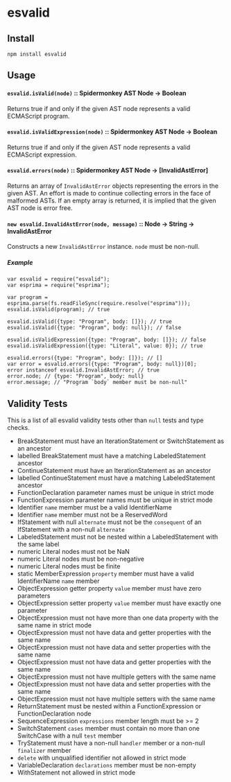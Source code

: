 # esvalid

## Install

    npm install esvalid

## Usage

#### `esvalid.isValid(node)` :: Spidermonkey AST Node → Boolean

Returns true if and only if the given AST node represents a valid ECMAScript
program.

#### `esvalid.isValidExpression(node)` :: Spidermonkey AST Node → Boolean

Returns true if and only if the given AST node represents a valid ECMAScript
expression.

#### `esvalid.errors(node)` :: Spidermonkey AST Node → [InvalidAstError]

Returns an array of `InvalidAstError` objects representing the errors in the
given AST. An effort is made to continue collecting errors in the face of
malformed ASTs. If an empty array is returned, it is implied that the given AST
node is error free.

#### `new esvalid.InvalidAstError(node, message)` :: Node -> String -> InvalidAstError

Constructs a new `InvalidAstError` instance. `node` must be non-null.

##### Example

```
var esvalid = require("esvalid");
var esprima = require("esprima");

var program = esprima.parse(fs.readFileSync(require.resolve("esprima")));
esvalid.isValid(program); // true

esvalid.isValid({type: "Program", body: []}); // true
esvalid.isValid({type: "Program", body: null}); // false

esvalid.isValidExpression({type: "Program", body: []}); // false
esvalid.isValidExpression({type: "Literal", value: 0}); // true

esvalid.errors({type: "Program", body: []}); // []
var error = esvalid.errors({type: "Program", body: null})[0];
error instanceof esvalid.InvalidAstError; // true
error.node; // {type: "Program", body: null}
error.message; // "Program `body` member must be non-null"
```

## Validity Tests

This is a list of all esvalid validity tests other than `null` tests and type checks.

* BreakStatement must have an IterationStatement or SwitchStatement as an ancestor
* labelled BreakStatement must have a matching LabeledStatement ancestor
* ContinueStatement must have an IterationStatement as an ancestor
* labelled ContinueStatement must have a matching LabeledStatement ancestor
* FunctionDeclaration parameter names must be unique in strict mode
* FunctionExpression parameter names must be unique in strict mode
* Identifier `name` member must be a valid IdentifierName
* Identifier `name` member must not be a ReservedWord
* IfStatement with null `alternate` must not be the `consequent` of an IfStatement with a non-null `alternate`
* LabeledStatement must not be nested within a LabeledStatement with the same label
* numeric Literal nodes must not be NaN
* numeric Literal nodes must be non-negative
* numeric Literal nodes must be finite
* static MemberExpression `property` member must have a valid IdentifierName `name` member
* ObjectExpression getter property `value` member must have zero parameters
* ObjectExpression setter property `value` member must have exactly one parameter
* ObjectExpression must not have more than one data property with the same name in strict mode
* ObjectExpression must not have data and getter properties with the same name
* ObjectExpression must not have data and setter properties with the same name
* ObjectExpression must not have data and getter properties with the same name
* ObjectExpression must not have multiple getters with the same name
* ObjectExpression must not have data and setter properties with the same name
* ObjectExpression must not have multiple setters with the same name
* ReturnStatement must be nested within a FunctionExpression or FunctionDeclaration node
* SequenceExpression `expressions` member length must be >= 2
* SwitchStatement `cases` member must contain no more than one SwitchCase with a null `test` member
* TryStatement must have a non-null `handler` member or a non-null `finalizer` member
* `delete` with unqualified identifier not allowed in strict mode
* VariableDeclaration `declarations` member must be non-empty
* WithStatement not allowed in strict mode
